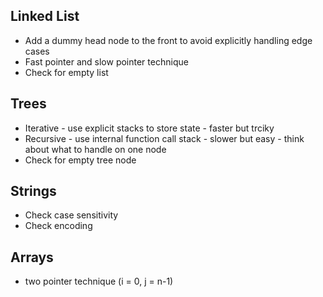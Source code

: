 ## Linked List
* Add a dummy head node to the front to avoid explicitly handling edge cases
* Fast pointer and slow pointer technique
* Check for empty list

## Trees
* Iterative - use explicit stacks to store state - faster but trciky
* Recursive - use internal function call stack - slower but easy - think about what to handle on one node
* Check for empty tree node

## Strings
* Check case sensitivity
* Check encoding

## Arrays
* two pointer technique (i = 0, j = n-1)
